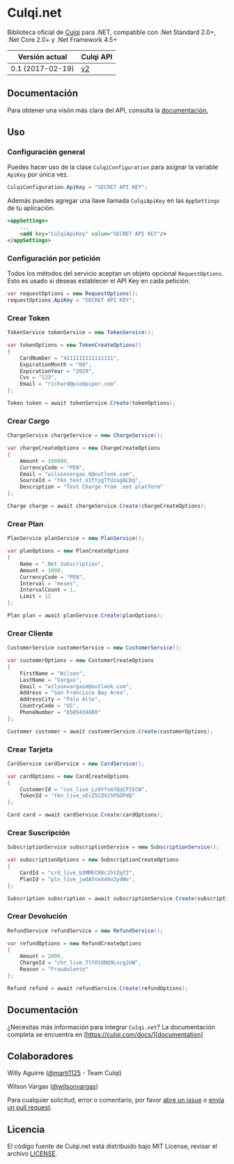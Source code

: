 # Culqi.net
Biblioteca oficial de [Culqi][culqiwebsite] para .NET, compatible con .Net Standard 2.0+, .Net Core 2.0+ y .Net Framework 4.5+

| Versión actual|Culqi API|
|----|----|
| 0.1 (2017-02-19) |[v2][api-documentation]|

## Documentación

Para obtener una visón más clara del API, consulta la [documentación.][api-documentation]

## Uso

### Configuración general
Puedes hacer uso de la clase `CulqiConfiguration` para asignar la variable `ApiKey` por única vez.

```c#
CulqiConfiguration.ApiKey = "SECRET API KEY";
```
Además puedes agregar una llave llamada `CulqiApiKey` en las `AppSettings` de tu aplicación.

```xml
<appSettings>
    ...
    <add key="CulqiApiKey" value="SECRET API KEY"/>
</appSettings>
```

### Configuración por petición

Todos los métodos del servicio aceptan un objeto opcional `RequestOptions`. Esto es usado si deseas establecer el API Key en cada petición.

```c#
var requestOptions = new RequestOptions();
requestOptions.ApiKey = "SECRET API KEY";
```

### Crear Token

```c#
TokenService tokenService = new TokenService();

var tokenOptions = new TokenCreateOptions()
{
    CardNumber = "4111111111111111",
    ExpirationMonth = "09",
    ExpirationYear = "2029",                
    Cvv = "123",
    Email = "richard@piedpiper.com"
};

Token token = await tokenService.Create(tokenOptions);
```


### Crear Cargo

```c#
ChargeService chargeService = new ChargeService();

var chargeCreateOptions = new ChargeCreateOptions 
{
    Amount = 100000,
    CurrencyCode = "PEN",
    Email = "wilsonvargas_6@outlook.com",
    SourceId = "tkn_test_o1tYygTfUzugALDq",
    Description = "Test Charge from .net platform"
};

Charge charge = await chargeService.Create(chargeCreateOptions);
```

### Crear Plan

```c#
PlanService planService = new PlanService();

var planOptions = new PlanCreateOptions 
{ 
    Name = ".Net Subscription",
    Amount = 1000,
    CurrencyCode = "PEN",
    Interval = "meses",
    IntervalCount = 1,
    Limit = 12        
};

Plan plan = await planService.Create(planOptions);
```

### Crear Cliente

```c#
CustomerService customerService = new CustomerService();

var customerOptions = new CustomerCreateOptions 
{ 
    FirstName = "Wilson",
    LastName = "Vargas",
    Email = "wilsonvargasm@outlook.com",
    Address = "San Francisco Bay Area",
    AddressCity = "Palo Alto",
    CountryCode = "US",
    PhoneNumber = "6505434800"
};

Customer customer = await customerService.Create(customerOptions);
```

### Crear Tarjeta

```c#
CardService cardService = new CardService();

var cardOptions = new CardCreateOptions
{
    CustomerId = "cus_live_Lz6Yfsm7QqCPIECW",
    TokenId = "tkn_live_vEcZSCOVz5PGDPdQ"
};

Card card = await cardService.Create(cardOptions);
```

### Crear Suscripción

```c#
SubscriptionService subscriptionService = new SubscriptionService();

var subscriptionOptions = new SubscriptionCreateOptions 
{ 
    CardId = "crd_live_b3MMECR8cJ5tZqf2",
    PlanId = "pln_live_jwOAYnxX49o2ydWv",
};

Subscription subscription = await subscriptionService.Create(subscriptionOptions);
```

### Crear Devolución

```c#
RefundService refundService = new RefundService();

var refundOptions = new RefundCreateOptions 
{
    Amount = 2000,
    ChargeId = "chr_live_7lYOtONQ9LxcgJUW",
    Reason = "Fraudulento"
};

Refund refund = await refundService.Create(refundOptions);
```

## Documentación
¿Necesitas más información para integrar `Culqi.net`? La documentación completa se encuentra en [https://culqi.com/docs/][documentation]

## Colaboradores

Willy Aguirre ([@marti1125](https://github.com/marti1125) - Team Culqi)

Wilson Vargas ([@wilsonvargas](https://github.com/wilsonvargas))

Para cualquier solicitud, error o comentario, por favor [abre un issue][issues] o [envía un pull request][pr].

## Licencia

El código fuente de Culqi.net está distribuido bajo MIT License, revisar el archivo
[LICENSE][license].


[pr]: https://github.com/culqi/culqi-net/pulls
[issues]: https://github.com/culqi/culqi-net/issues
[culqiwebsite]:https://culqi.com/
[api-documentation]:https://www.culqi.com/api/
[documentation]:https://culqi.com/docs/
[license]:https://github.com/culqi/culqi-net/blob/master/LICENSE
